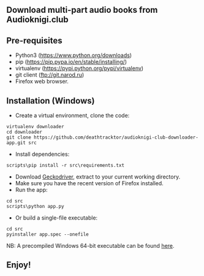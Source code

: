 Download multi-part audio books from Audioknigi.club
----------------------------------------------------

## Pre-requisites

* Python3 (https://www.python.org/downloads)
* pip (https://pip.pypa.io/en/stable/installing/)
* virtualenv (https://pypi.python.org/pypi/virtualenv)
* git client (ftp://git.narod.ru)
* Firefox web browser.

## Installation (Windows)

* Create a virtual environment, clone the code:
```
virtualenv downloader
cd downloader
git clone https://github.com/deathtracktor/audioknigi-club-downloader-app.git src
```

* Install dependencies:
```
scripts\pip install -r src\requirements.txt
```
* Download [Geckodriver](https://github.com/mozilla/geckodriver/releases), extract to your current working directory.
* Make sure you have the recent version of Firefox installed.
* Run the app:
```
cd src
scripts\python app.py
```
* Or build a single-file executable:
```
cd src
pyinstaller app.spec --onefile
```
NB: A precompiled Windows 64-bit executable can be found [here](dist/app.exe).

## Enjoy!
